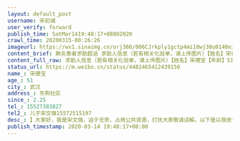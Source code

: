 ```yaml
---
layout: default_post
username: 宋初诚
user_verify: forward
publish_time: SatMar1419:48:17+08002020
crawl_time: 20200315-00:26:26
imageurl: https://wx1.sinaimg.cn/orj360/006CJrkply1gctp4mi10wj30u0140n35.jpg,https://wx3.sinaimg.cn/orj360/006CJrkply1gctp4ntgcfj30u0140qcs.jpg,https://wx4.sinaimg.cn/orj360/006CJrkply1gctp4p93uqj30u0140452.jpg,https://wx1.sinaimg.cn/orj360/006CJrkply1gctp4tu2ulj30u01400yy.jpg
content_brief: 肺炎患者求助超话 求助人信息（若有相关化验单，请上传图片）【姓名】宋德宝【年龄】51【所在城市】武汉【所在小区、社区】东荆社区【患病时间】2.25【联系方式】●●●【其他紧急联系人】儿子宋文强●●●【病情描述】】大家好，我是宋文强，迫于无奈，占用公共资源，打扰大家 ...全文
content_full_raw: 求助人信息（若有相关化验单，请上传图片）【姓名】宋德宝【年龄】51【所在城市】武汉【所在小区、社区】东荆社区【患病时间】2.25【联系方式】●●●【其他紧急联系人】儿子宋文强●●●【病情描述】】大家好，我是宋文强，迫于无奈，占用公共资源，打扰大家敬请谅解。以下是以我爸爸的个人口吻叙述的。我叫宋德宝，今年五十一岁，老家住在湖北省红安县华河镇邓垸村马家田五组，长年在武汉打工，我本来有一个幸福的家，夫妻恩爱，儿子孝顺。但在2015年体检查出慢性肾衰竭，一直依靠药物维持生命，五年时间花光了家里的积蓄，本以为这样还能勉强生活下去。但是晴天霹雳，今年2月25号突发晕倒休克被送去同济医院住院治疗，医生诊断是因为肾衰竭应到了末期尿毒症，引起上消化道出血过多导致休克，需要进行终身透析治疗！正直新冠肺炎时期，不仅积蓄花光，看病也难，只有在同济医院进行透析。这医疗费对于我家来说，简直是天文数字，更是雪上加霜。通过在同济医院的治疗，现在已经出院，但是同济医院说不再接受透析，让我们自己找本区的透析医院。但我们汉南区大部分医院都在承担肺炎患者救治任务，没有医院可以接受新增透析患者。在此我想求助大家帮忙联系一个可以进行换透析管子，同时可以进行透析治疗的附近的医院，之前我联系了蔡甸区中医医院，那边答应可以做透析，但是因为我爸是新增透析患者，身上只能用临时管子进行透析，现在又做不了内瘘手术而这种管子一个月要换一次，蔡甸区中医医院又不能换这种管子，我又要重新找医院换临时管子，不想让我爸转来转去风险太大。鉴于此同济费用实在太过昂贵，家里承担不起，没有办法才上微博求助。感谢大家，如有打扰敬请谅解。目前居住在在武汉经济技术开发区（汉南区）沌口街汉阳造纸厂东荆社区。刚才上一条没有上传图片，所以删帖，抱歉武汉·沌口
status_url: https://m.weibo.cn/status/4482465412439150
name_: 宋德宝
age_: 51
city_: 武汉
address_: 东荆社区
since_: 2.25
tel_: 15527383827
tel2_: 儿子宋文强15572515197
desc_: 】大家好，我是宋文强，迫于无奈，占用公共资源，打扰大家敬请谅解。以下是以我爸爸的个人口吻叙述的。我叫宋德宝，今年五十一岁，老家住在湖北省红安县华河镇邓垸村马家田五组，长年在武汉打工，我本来有一个幸福的家，夫妻恩爱，儿子孝顺。但在2015年体检查出慢性肾衰竭，一直依靠药物维持生命，五年时间花光了家里的积蓄，本以为这样还能勉强生活下去。但是晴天霹雳，今年2月25号突发晕倒休克被送去同济医院住院治疗，医生诊断是因为肾衰竭应到了末期尿毒症，引起上消化道出血过多导致休克，需要进行终身透析治疗！正直新冠肺炎时期，不仅积蓄花光，看病也难，只有在同济医院进行透析。这医疗费对于我家来说，简直是天文数字，更是雪上加霜。通过在同济医院的治疗，现在已经出院，但是同济医院说不再接受透析，让我们自己找本区的透析医院。但我们汉南区大部分医院都在承担肺炎患者救治任务，没有医院可以接受新增透析患者。在此我想求助大家帮忙联系一个可以进行换透析管子，同时可以进行透析治疗的附近的医院，之前我联系了蔡甸区中医医院，那边答应可以做透析，但是因为我爸是新增透析患者，身上只能用临时管子进行透析，现在又做不了内瘘手术而这种管子一个月要换一次，蔡甸区中医医院又不能换这种管子，我又要重新找医院换临时管子，不想让我爸转来转去风险太大。鉴于此同济费用实在太过昂贵，家里承担不起，没有办法才上微博求助。感谢大家，如有打扰敬请谅解。目前居住在在武汉经济技术开发区（汉南区）沌口街汉阳造纸厂东荆社区。刚才上一条没有上传图片，所以删帖，抱歉武汉·沌口
publish_timestamp: 2020-03-14 19:48:17+08:00
---
```

